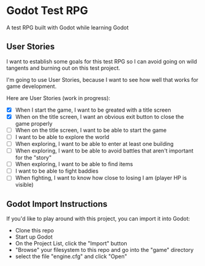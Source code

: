 # Godot Test RPG
A test RPG built with Godot while learning Godot

## User Stories
I want to establish some goals for this test RPG
so I can avoid going on wild tangents and burning out on this test project.

I'm going to use User Stories, because I want to see how well that works for game development.

Here are User Stories (work in progress):
* [x] When I start the game, I want to be greated with a title screen
* [x] When on the title screen, I want an obvious exit button to close the game properly
* [ ] When on the title screen, I want to be able to start the game
* [ ] I want to be able to explore the world
* [ ] When exploring, I want to be able to enter at least one building
* [ ] When exploring, I want to be able to avoid battles that aren't important for the "story"
* [ ] When exploring, I want to be able to find items
* [ ] I want to be able to fight baddies
* [ ] When fighting, I want to know how close to losing I am (player HP is visible)

## Godot Import Instructions
If you'd like to play around with this project, you can import it into Godot:

* Clone this repo
* Start up Godot
* On the Project List, click the "Import" button
* "Browse" your filesystem to this repo and go into the "game" directory
* select the file "engine.cfg" and click "Open"
